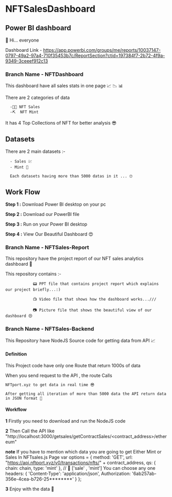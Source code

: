 # NFTSalesDashboard

## Power BI dashboard


 🤩 Hi... everyone 
 
 Dashboard Link - https://app.powerbi.com/groups/me/reports/10037147-0797-49a2-97a4-710f35453b7c/ReportSection?ctid=197384f7-2b72-4f9a-9349-3ceeef912c13
 
### Branch Name - **NFTDashboard**

 This dashboard have all sales stats in one page 📈 📉 📊
 
 There are 2 categories of data
      
      -👩‍🏫 NFT Sales 
      -⛏  NFT Mint
      
 It has 4 Top Collections of NFT for better analysis 😎
 
 ## Datasets
 
 There are 2 main datasets :-
 
      - Sales 💹
      - Mint 🌿
      
      Each datasets having more than 5000 datas in it ... 🙄
      
 ## Work Flow
 
  **Step 1 :** Download Power BI desktop on your pc
  
  **Step 2 :** Download our PowerBI file 
  
  **Step 3 :** Run on your Power BI desktop
  
  **Step 4 :** View Our Beautiful Dashboard 😍
  

### Branch Name - NFTSales-Report

This repository have the project report of our NFT sales analytics dashboard 🎉

This repository contains :-                  

                📟 PPT file that contains project report which explains our project briefly...:)
                
                📺 Video file that shows how the dashboard works...///
               
                📷 Picture file that shows the beautiful view of our dashboard 😍
                

### Branch Name - NFTSales-Backend

This Repository have NodeJS Source code for getting data from API 📈

#### Definition

This Project code have only one Route that return 1000s of data 

When you send request to the API  , the route Calls
 
    NFTport.xyz to get data in real time 😎
    
    After getting all iteration of more than 5000 data the API return data in JSON format 🤑

#### Workflow

 **1** Firstly you need to download and run the NodeJS code
 
 **2** Then Call the API like "http://localhost:3000/getsales/getContractSales/<contract_address>/ethereum"
 
 **note** If you have to mention which data you are going to get Either Mint or Sales
          In NFTsales.js Page
           var options = {
            method: 'GET',
            url: "https://api.nftport.xyz/v0/transactions/nfts/" + contract_address,
            qs: { chain: chain, type: 'mint' },  // 👾 ['sale' , 'mint']  You can choose any one
            headers: {
                'Content-Type': 'application/json',
                Authorization: '6ab257ab-356e-4cea-b726-25********'
            }
        };
 
 **3** Enjoy with the data 🥵





